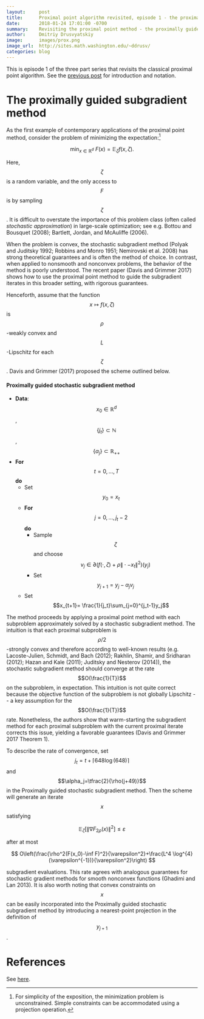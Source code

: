 ```yaml
---
layout:     post
title:      Proximal point algorithm revisited, episode 1 - the proximally guided subgradient method
date:       2018-01-24 17:01:00 -0700
summary:    Revisiting the proximal point method - the proximally guided subgradient method for stochastic optimization.
author:     Dmitriy Drusvyatskiy
image:      images/prox.png
image_url:  http://sites.math.washington.edu/~ddrusv/
categories: blog
---
```


This is episode 1 of the three part series that revisits the classical proximal
point algorithm. See the [previous post](2018-01-24-proximal-point.md) for 
introduction and notation.

<a name="sec1"></a>The proximally guided subgradient method
========================================

As the first example of contemporary applications of the proximal point
method, consider the problem of minimizing the expectation:[^3]

$$
\min_{x\in {\mathbb R}^d}~ F(x)=\mathbb{E}_{\zeta} f(x,\zeta).
$$ 

Here,
$$\zeta$$ is a random variable, and the only access to $$F$$ is by sampling
$$\zeta$$. It is difficult to overstate the importance of this problem
class (often called *stochastic approximation*) in large-scale
optimization; see e.g. Bottou and Bousquet (2008); Bartlett, Jordan, and
McAuliffe (2006).

When the problem is convex, the stochastic subgradient method (Polyak
and Juditsky 1992; Robbins and Monro 1951; Nemirovski et al. 2008) has
strong theoretical guarantees and is often the method of choice. In
contrast, when applied to nonsmooth and nonconvex problems, the behavior
of the method is poorly understood. The recent paper (Davis and Grimmer
2017) shows how to use the proximal point method to guide the
subgradient iterates in this broader setting, with rigorous guarantees.

Henceforth, assume that the function $$x\mapsto f(x,\zeta)$$ is
$$\rho$$-weakly convex and $$L$$-Lipschitz for each $$\zeta$$. Davis and
Grimmer (2017) proposed the scheme outlined below.

#### Proximally guided stochastic subgradient method

-   **Data**: $$x_0\in {\mathbb R}^d$$, $$\{j_t\}\subset\mathbb{N}$$,
    $$\{\alpha_j\}\subset{\mathbb R}_{++}$$
-   **For** $$t=0,\ldots,T$$ **do**
    -   Set $$y_0=x_t$$
    -   **For** $$j=0,\ldots,j_t-2$$ **do**
        - Sample $$\zeta$$ and choose $$v_j\in\partial (f(\cdot,\zeta)+\rho\|\cdot-x_t\|^2)(y_j)$$
        - Set $$y_{j+1}= y_j-\alpha_jv_j$$
    -   Set $$x_{t+1}= \frac{1}{j_t}\sum_{j=0}^{j_t-1}y_j$$

The method proceeds by applying a proximal point method with each
subproblem approximately solved by a stochastic subgradient method. The
intuition is that each proximal subproblem is $$\rho/2$$-strongly convex
and therefore according to well-known results (e.g. Lacoste-Julien,
Schmidt, and Bach (2012); Rakhlin, Shamir, and Sridharan (2012); Hazan and
Kale (2011); Juditsky and Nesterov (2014)), the stochastic subgradient
method should converge at the rate $$O(\frac{1}{T})$$ on the subproblem,
in expectation. This intuition is not quite correct because the
objective function of the subproblem is not globally Lipschitz -- a key
assumption for the $$O(\frac{1}{T})$$ rate. Nonetheless, the authors show
that warm-starting the subgradient method for each proximal subproblem
with the current proximal iterate corrects this issue, yielding a
favorable guarantees (Davis and Grimmer 2017 Theorem 1).

To describe the rate of convergence, set
$$j_t=t+\lceil 648\log(648)\rceil$$ and $$\alpha_j=\tfrac{2}{\rho(j+49)}$$
in the Proximally guided stochastic subgradient method. Then the scheme
will generate an iterate $$x$$ satisfying

$$
\mathbb{E}_{\zeta}[\|\nabla F_{2\rho}(x)\|^2]\leq \varepsilon
$$ 

after
at most

$$
O\left(\frac{\rho^2(F(x_0)-\inf  F)^2}{\varepsilon^2}+\frac{L^4 \log^{4}(\varepsilon^{-1})}{\varepsilon^2}\right)
$$

subgradient evaluations. This rate agrees with analogous guarantees for
stochastic gradient methods for smooth nonconvex functions (Ghadimi and
Lan 2013). It is also worth noting that convex constraints on $$x$$ can be
easily incorporated into the Proximally guided stochastic subgradient
method by introducing a nearest-point projection in the definition of
$$y_{j+1}$$.


[^3]: For simplicity of the exposition, the minimization problem is
    unconstrained. Simple constraints can be accommodated using a
    projection operation.


References
==========
See [here](2018-01-24-proximal-point.md#references).

